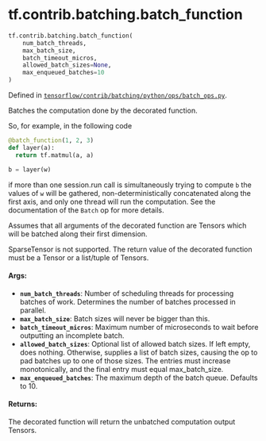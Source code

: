 <div itemscope itemtype="http://developers.google.com/ReferenceObject">
<meta itemprop="name" content="tf.contrib.batching.batch_function" />
<meta itemprop="path" content="Stable" />
</div>

# tf.contrib.batching.batch_function

``` python
tf.contrib.batching.batch_function(
    num_batch_threads,
    max_batch_size,
    batch_timeout_micros,
    allowed_batch_sizes=None,
    max_enqueued_batches=10
)
```



Defined in [`tensorflow/contrib/batching/python/ops/batch_ops.py`](/code/stable/tensorflow/contrib/batching/python/ops/batch_ops.py).

Batches the computation done by the decorated function.

So, for example, in the following code

```python
@batch_function(1, 2, 3)
def layer(a):
  return tf.matmul(a, a)

b = layer(w)
```

if more than one session.run call is simultaneously trying to compute `b`
the values of `w` will be gathered, non-deterministically concatenated
along the first axis, and only one thread will run the computation. See the
documentation of the `Batch` op for more details.

Assumes that all arguments of the decorated function are Tensors which will
be batched along their first dimension.

SparseTensor is not supported. The return value of the decorated function
must be a Tensor or a list/tuple of Tensors.

#### Args:

* <b>`num_batch_threads`</b>: Number of scheduling threads for processing batches
   of work. Determines the number of batches processed in parallel.
* <b>`max_batch_size`</b>: Batch sizes will never be bigger than this.
* <b>`batch_timeout_micros`</b>: Maximum number of microseconds to wait before
   outputting an incomplete batch.
* <b>`allowed_batch_sizes`</b>: Optional list of allowed batch sizes. If left empty,
   does nothing. Otherwise, supplies a list of batch sizes, causing the op
   to pad batches up to one of those sizes. The entries must increase
   monotonically, and the final entry must equal max_batch_size.
* <b>`max_enqueued_batches`</b>: The maximum depth of the batch queue. Defaults to 10.


#### Returns:

The decorated function will return the unbatched computation output Tensors.